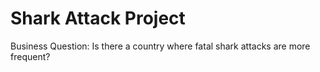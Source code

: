 # Shark Attack Project 

Business Question: Is there a country where fatal shark attacks are more frequent?
